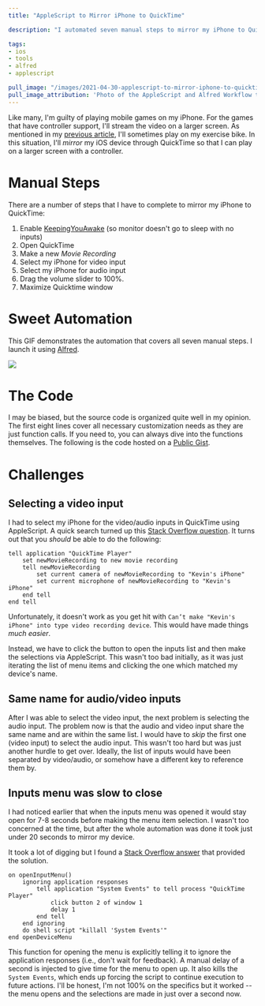 ```yaml
---
title: "AppleScript to Mirror iPhone to QuickTime"

description: "I automated seven manual steps to mirror my iPhone to QuickTime using AppleScript. Read about some of the challenges I encountered and see the finalized script being trigged by Alfred."

tags:
- ios
- tools
- alfred
- applescript

pull_image: "/images/2021-04-30-applescript-to-mirror-iphone-to-quicktime/mirror-alfred-script.png"
pull_image_attribution: 'Photo of the AppleScript and Alfred Workflow to mirror my iPhone to QuickTime'
---
```


Like many, I'm guilty of playing mobile games on my iPhone. For the games that have controller support, I'll stream the video on a larger screen. As mentioned in my [previous article](/how-i-keep-active-at-home), I'll sometimes play on my exercise bike. In this situation, I'll *mirror* my iOS device through QuickTime so that I can play on a larger screen with a controller.

# Manual Steps

There are a number of steps that I have to complete to mirror my iPhone to QuickTime:

1. Enable [KeepingYouAwake](https://keepingyouawake.app/) (so monitor doesn't go to sleep with no inputs)
2. Open QuickTime
3. Make a new *Movie Recording*
4. Select my iPhone for video input
5. Select my iPhone for audio input
6. Drag the volume slider to 100%.
7. Maximize Quicktime window

# Sweet Automation

This GIF demonstrates the automation that covers all seven manual steps. I launch it using [Alfred](https://www.alfredapp.com/).

![](/images/2021-04-30-applescript-to-mirror-iphone-to-quicktime/mirror-ios-alfred.gif)

# The Code

I may be biased, but the source code is organized quite well in my opinion. The first eight lines cover all necessary customization needs as they are just function calls. If you need to, you can always dive into the functions themselves. The following is the code hosted on a [Public Gist](https://gist.github.com/kevinjalbert/d7661a6a34c1d66dccf701f64eb09be4).

<script src="https://gist.github.com/kevinjalbert/d7661a6a34c1d66dccf701f64eb09be4.js"></script>

# Challenges

## Selecting a video input

I had to select my iPhone for the video/audio inputs in QuickTime using AppleScript. A quick search turned up this [Stack Overflow question](https://stackoverflow.com/q/45228743/583592). It turns out that you _should_ be able to do the following:

```applescript
tell application "QuickTime Player"
    set newMovieRecording to new movie recording
    tell newMovieRecording
        set current camera of newMovieRecording to "Kevin's iPhone"
        set current microphone of newMovieRecording to "Kevin's iPhone"
    end tell
end tell
```

Unfortunately, it doesn't work as you get hit with `Can’t make "Kevin's iPhone" into type video recording device`. This would have made things _much easier_.

Instead, we have to click the button to open the inputs list and then make the selections via AppleScript. This wasn't too bad initially, as it was just iterating the list of menu items and clicking the one which matched my device's name.

## Same name for audio/video inputs

After I was able to select the video input, the next problem is selecting the audio input. The problem now is that the audio and video input share the same name and are within the same list. I would have to _skip_ the first one (video input) to select the audio input. This wasn't too hard but was just another hurdle to get over. Ideally, the list of inputs would have been separated by video/audio, or somehow have a different key to reference them by.

## Inputs menu was slow to close

I had noticed earlier that when the inputs menu was opened it would stay open for 7-8 seconds before making the menu item selection. I wasn't too concerned at the time, but after the whole automation was done it took just under 20 seconds to mirror my device.

It took a lot of digging but I found a [Stack Overflow answer](https://apple.stackexchange.com/a/400163/228446) that provided the solution.

```applescript
on openInputMenu()
	ignoring application responses
		tell application "System Events" to tell process "QuickTime Player"
			click button 2 of window 1
			delay 1
		end tell
	end ignoring
	do shell script "killall 'System Events'"
end openDeviceMenu
```

This function for opening the menu is explicitly telling it to ignore the application responses (i.e., don't wait for feedback). A manual delay of a second is injected to give time for the menu to open up. It also kills the `System Events`, which ends up forcing the script to continue execution to future actions. I'll be honest, I'm not 100% on the specifics but it worked -- the menu opens and the selections are made in just over a second now.
